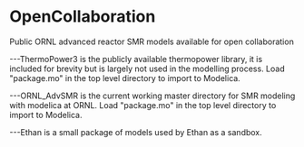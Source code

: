 OpenCollaboration
=================

Public ORNL advanced reactor SMR  models available for open collaboration

---ThermoPower3 is the publicly available thermopower library, it is included for brevity but is largely not used in the modelling process. Load "package.mo" in the top level directory to import to Modelica. 

---ORNL_AdvSMR is the current working master directory for SMR modeling with modelica at ORNL. Load "package.mo" in the top level directory to import to Modelica.  

---Ethan is a small package of models used by Ethan as a sandbox. 
